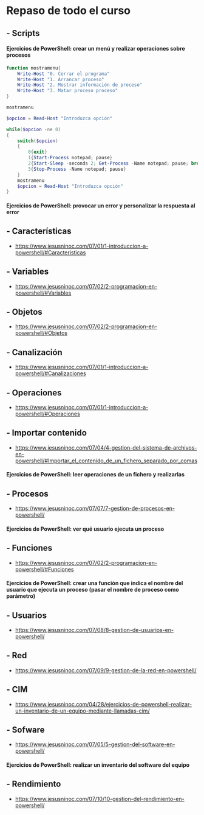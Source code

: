 # Repaso de todo el curso

## - Scripts
#### Ejercicios de PowerShell: crear un menú y realizar operaciones sobre procesos
```PowerShell
function mostramenu{
    Write-Host "0. Cerrar el programa"
    Write-Host "1. Arrancar proceso"
    Write-Host "2. Mostrar información de proceso"
    Write-Host "3. Matar proceso proceso"    
}

mostramenu

$opcion = Read-Host "Introduzca opción"

while($opcion -ne 0)
{
    switch($opcion)
    {
        0{exit}
        1{Start-Process notepad; pause}
        2{Start-Sleep -seconds 2; Get-Process -Name notepad; pause; break}
        3{Stop-Process -Name notepad; pause}
    }
    mostramenu
    $opcion = Read-Host "Introduzca opción"
}
```
#### Ejercicios de PowerShell: provocar un error y personalizar la respuesta al error
## - Características
* https://www.jesusninoc.com/07/01/1-introduccion-a-powershell/#Caracteristicas                                                                                    
## - Variables
* https://www.jesusninoc.com/07/02/2-programacion-en-powershell/#Variables
## - Objetos
* https://www.jesusninoc.com/07/02/2-programacion-en-powershell/#Objetos
## - Canalización
* https://www.jesusninoc.com/07/01/1-introduccion-a-powershell/#Canalizaciones
## - Operaciones
* https://www.jesusninoc.com/07/01/1-introduccion-a-powershell/#Operaciones
## - Importar contenido
* https://www.jesusninoc.com/07/04/4-gestion-del-sistema-de-archivos-en-powershell/#Importar_el_contenido_de_un_fichero_separado_por_comas
#### Ejercicios de PowerShell: leer operaciones de un fichero y realizarlas
## - Procesos
* https://www.jesusninoc.com/07/07/7-gestion-de-procesos-en-powershell/
#### Ejercicios de PowerShell: ver qué usuario ejecuta un proceso
## - Funciones
* https://www.jesusninoc.com/07/02/2-programacion-en-powershell/#Funciones
#### Ejercicios de PowerShell: crear una función que indica el nombre del usuario que ejecuta un proceso (pasar el nombre de proceso como parámetro)
## - Usuarios
* https://www.jesusninoc.com/07/08/8-gestion-de-usuarios-en-powershell/
## - Red
* https://www.jesusninoc.com/07/09/9-gestion-de-la-red-en-powershell/
## - CIM
* https://www.jesusninoc.com/04/28/ejercicios-de-powershell-realizar-un-inventario-de-un-equipo-mediante-llamadas-cim/
## - Sofware
* https://www.jesusninoc.com/07/05/5-gestion-del-software-en-powershell/
#### Ejercicios de PowerShell: realizar un inventario del software del equipo
## - Rendimiento
* https://www.jesusninoc.com/07/10/10-gestion-del-rendimiento-en-powershell/
